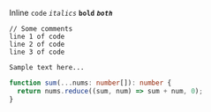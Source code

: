 Inline `code` *`italics`* **`bold`** ***`both`***

    // Some comments
    line 1 of code
    line 2 of code
    line 3 of code

```
Sample text here...
```

```ts
function sum(...nums: number[]): number {
  return nums.reduce((sum, num) => sum + num, 0);
}
```